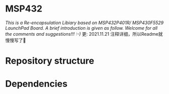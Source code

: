 # MSP432
  *This is a Re-encapsulation Libiary based on MSP432P401R/ MSP430F5529 LaunchPad Board. A brief introduction is given as follow. Welcome for all the comments and suggestions!!!  :-)*
  更: 2021.11.21 注释详细，所以Readme就慢慢写了😬 
# Repository structure
# Dependencies
